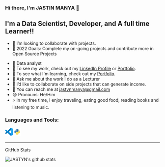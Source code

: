 ### Hi there, I'm JASTIN MANYA 👋
<!-- [![Website](https://img.shields.io/website?label=codeSTACKr.com&style=for-the-badge&url=https%3A%2F%2Fcodestackr.com)](https://codestackr.com)
[![Twitter Follow](https://img.shields.io/twitter/follow/codeSTACKr?color=1DA1F2&logo=twitter&style=for-the-badge)](https://twitter.com/intent/follow?original_referer=https%3A%2F%2Fgithub.com%2FcodeSTACKr&screen_name=codeSTACKr) -->
## I'm a Data Scientist, Developer, and A full time Learner!!

- 👯 I’m looking to collaborate with projects.
- 🥅 2022 Goals: Complete my on-going projects and contribute more in Open Source Projects
* :telescope: Data analyst
* :briefcase: To see my work, check out my [LinkedIn Profile](https://www.linkedin.com/in/manya-jastin/) or [Portfolio](https://github.com/JASTYN/).
* :seedling: To see what I'm learning, check out my [Portfolio](https://github.com/JASTYN/).
* :speech_balloon: Ask me about the work I do as a Lecturer
* :dancers: I’d like to collaborate on side projects that can generate income.
* :love_letter: You can reach me at jastynmanya@gmail.com
* :smile: Pronouns: He/Him
* :zap: In my free time, I enjoy traveling, eating good food, reading books and listening to music.

### Languages and Tools:

<img align="left" alt="Visual Studio Code" width="26px" src="https://raw.githubusercontent.com/github/explore/80688e429a7d4ef2fca1e82350fe8e3517d3494d/topics/visual-studio-code/visual-studio-code.png" />
<img align="left" alt="Python" width="26px" src="https://raw.githubusercontent.com/github/explore/80688e429a7d4ef2fca1e82350fe8e3517d3494d/topics/python/python.png" />
<br />
<br />


---

<summary>GitHub Stats</summary>

![JASTYN's github stats](https://github-readme-stats.vercel.app/api?username=JASTYN&show_icons=true&theme=merko&hide_border=true)
